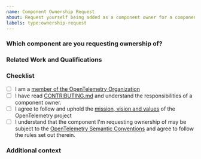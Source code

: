 ```yaml
---
name: Component Ownership Request
about: Request yourself being added as a component owner for a component in this repository
labels: type:ownership-request
---
```


<!--
**NB:** Before opening a component ownership request against this repo, please read [CONTRIBUTING.md](../blob/main/CONTRIBUTING.md#component-ownership) and its subsections first.
-->

### Which component are you requesting ownership of?

<!--
Put a link to the component here.
-->

### Related Work and Qualifications

<!--
List here why you're qualified to take ownership of the component, see [CONTRIBUTING.md](../blob/main/CONTRIBUTING.md#becoming-a-component-owner) for details.

Examples:
- I am working on <related open-source-project> and have deep knowledge of the instrumented package.
- I am using the instrumented package on a regular basis and have deep knowledge of the instrumented package.
- I am working on <similar package or system> and have deep knowledge of the concepts of the instrumented package.
- I am an engineer at an observability vendor we would like to sponsor this component.
-->

### Checklist

- [ ] I am a [member of the OpenTelemetry Organization](https://github.com/open-telemetry/community/blob/main/guides/contributor/membership.md#member)
- [ ] I have read [CONTRIBUTING.md](../blob/main/CONTRIBUTING.md) and understand the responsibilities of a component owner.
- [ ] I agree to follow and uphold the [mission, vision and values](https://github.com/open-telemetry/community/blob/main/mission-vision-values.md) of the OpenTelemetry project
- [ ] I understand that the component I'm requesting ownership of may be subject to the [OpenTelemetry Semantic Conventions](https://github.com/open-telemetry/semantic-conventions) and agree to follow the rules set out therein.

### Additional context

<!--
Add any other context that does not fit any of the above sections
-->
